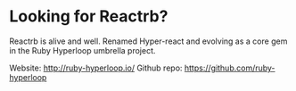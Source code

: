 # Looking for Reactrb?

Reactrb is alive and well. Renamed Hyper-react and evolving as a core gem in the Ruby Hyperloop umbrella project.

Website: http://ruby-hyperloop.io/
Github repo: https://github.com/ruby-hyperloop

